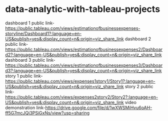 # data-analytic-with-tableau-projects
dashboard 1 public link-https://public.tableau.com/views/estimationofbusinessexpenses-storyline/Dashboard1?:language=en-US&publish=yes&:display_count=n&:origin=viz_share_link
dashboard 2 public link-https://public.tableau.com/views/estimationofbusinessexpenses2/Dashboard2?:language=en-US&publish=yes&:display_count=n&:origin=viz_share_link
dashboard 3 public link-https://public.tableau.com/views/estimationofbusinessexpenses3/Dashboard3?:language=en-US&publish=yes&:display_count=n&:origin=viz_share_link
story 1 public link-https://public.tableau.com/views/expenses1story1/Story1?:language=en-US&publish=yes&:display_count=n&:origin=viz_share_link
story 2 public link-https://public.tableau.com/views/expenses2story2/Story2?:language=en-US&publish=yes&:display_count=n&:origin=viz_share_link
video demonstration link-https://drive.google.com/file/d/1wXWSMiHvu6oAH-ff5G7mcJQj3PSiGxNs/view?usp=sharing
